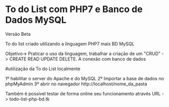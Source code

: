# To do List com PHP7 e Banco de Dados MySQL

Versão Beta

To do list criado utilizando a linguagem PHP7 mais BD MySQL

Objetivo-> Praticar o uso da linguagem, trabalhar a criação de um "CRUD" 
-> CREATE READ UPDATE DELETE. A conexão com banco de dados

#utilização da To do List localmente

1º habilitar o server do Apache e do MySQL
2º Importar a base de dados no phpMyAdmin
3º abrir no navegador http://localhost/nome_da_pasta

Também é possivel testar de forma online seu funcionamento através URL -> todo-list-php-bd.tk
